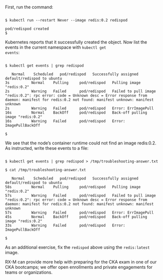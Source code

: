 <!-- CKA Self-Study Mod 5 -->

First, run the command:

<pre class="wp-block-code"><code>
$ kubectl run --restart Never --image redis:0.2 redispod

pod/redispod created
$
</code></pre>

Kubernetes reports that it successfully created the object. Now list the events in the current namespace with <code>kubectl get events</code>:

<pre class="wp-block-code"><code>
$ kubectl get events | grep redispod

<unknown>   Normal    Scheduled   pod/redispod   Successfully assigned default/redispod to ubuntu
3s          Normal    Pulling     pod/redispod   Pulling image "redis:0.2"
2s          Warning   Failed      pod/redispod   Failed to pull image "redis:0.2": rpc error: code = Unknown desc = Error response from daemon: manifest for redis:0.2 not found: manifest unknown: manifest unknown
2s          Warning   Failed      pod/redispod   Error: ErrImagePull
16s         Normal    BackOff     pod/redispod   Back-off pulling image "redis:0.2"
16s         Warning   Failed      pod/redispod   Error: ImagePullBackOff

$
</code></pre>

We see that the node’s container runtime could not find an image redis:0.2. As instructed, write these events to a file:

<pre class="wp-block-code"><code>
$ kubectl get events | grep redispod > /tmp/troubleshooting-answer.txt

$ cat /tmp/troubleshooting-answer.txt

<unknown>   Normal    Scheduled   pod/redispod   Successfully assigned default/redispod to ubuntu
58s         Normal    Pulling     pod/redispod   Pulling image "redis:0.2"
57s         Warning   Failed      pod/redispod   Failed to pull image "redis:0.2": rpc error: code = Unknown desc = Error response from daemon: manifest for redis:0.2 not found: manifest unknown: manifest unknown
57s         Warning   Failed      pod/redispod   Error: ErrImagePull
45s         Normal    BackOff     pod/redispod   Back-off pulling image "redis:0.2"
33s         Warning   Failed      pod/redispod   Error: ImagePullBackOff

$
</code></pre>


As an additional exercise, fix the <code>redispod</code> above using the <code>redis:latest</code> image.

RX-M can provide more help with preparing for the CKA exam in one of our CKA bootcamps; we offer open enrollments and private engagements for teams or organizations.
